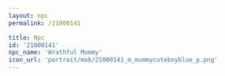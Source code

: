 ```yaml
---
layout: npc
permalink: /21000141

title: Npc
id: '21000141'
npc_name: 'Wrathful Mummy'
icon_url: 'portrait/mob/21000141_m_mummycuteboyblue_p.png'
---
```

